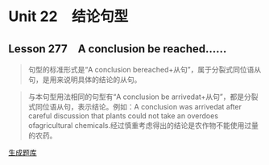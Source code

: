 ﻿ # Unit 22　结论句型
 ## Lesson 277　A conclusion be reached……
 
> 句型的标准形式是“A conclusion bereached+从句”，属于分裂式同位语从句，是用来说明具体的结论的从句。

> 与本句型用法相同的句型有“A conclusion be arrivedat+从句”，都是分裂式同位语从句，表示结论。例如：A conclusion was arrivedat after careful discussion that plants could not take an overdoes ofagricultural chemicals.经过慎重考虑得出的结论是农作物不能使用过量的农药。


 [生成题库](./sentence/f277.json)